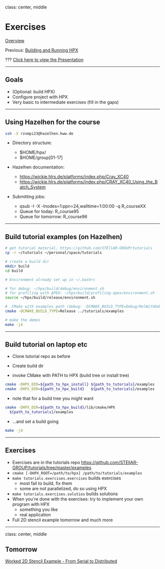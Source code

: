 
class: center, middle

# Exercises

[Overview](..)

Previous: [Building and Running HPX](../session3)

???
[Click here to view the Presentation](https://stellar-group.github.io/tutorials/hlrs2019/session4/)

---
## Goals

* (Optional: build HPX)
* Configure project with HPX
* Very basic to intermediate exercises (fill in the gaps)

---
## Using Hazelhen for the course

```sh
ssh -X rzvmpi23@hazelhen.hww.de
```

* Directory structure:
    * $HOME/hpx/
    * $HOME/group[01-17]

* Hazelhen documentation:
    * https://wickie.hlrs.de/platforms/index.php/Cray_XC40
    * https://wickie.hlrs.de/platforms/index.php/CRAY_XC40_Using_the_Batch_System
* Submitting jobs:
    * qsub -I -X -lnodes=1:ppn=24,walltime=1:00:00 -q R_courseXX
    * Queue for today: R_course95
    * Queue for tomorrow: R_course96

---
## Build tutorial examples (on Hazelhen)
```sh
# get tutorial material, https://github.com/STEllAR-GROUP/tutorials
cp -r ~/tutorials ~/personal/space/tutorials

# create a build dir
mkdir build
cd build

# Environment already set up in ~/.bashrc

# for debug: ~/hpx/build/debug/environment.sh
# for profiling with APEX: ~/hpx/build/profiling-apex/environment.sh
source ~/hpx/build/release/environment.sh

#  CMake with examples path (debug: -DCMAKE_BUILD_TYPE=Debug/RelWithDebInfo)
cmake -DCMAKE_BUILD_TYPE=Release ../tutorials/examples

# make the demos
make -j4
```

---
## Build tutorial on laptop etc

* Clone tutorial repo as before

* Create build dir

* invoke CMake with PATH to HPX (build tree or install tree)

```sh
cmake -DHPX_DIR=${path_to_hpx_install} ${path_to_tutorials}/examples
cmake -DHPX_DIR=${path_to_hpx_build}   ${path_to_tutorials}/examples
```
* note that for a build tree you might want

```sh
cmake -DHPX_DIR=${path_to_hpx_build}/lib/cmake/HPX
  ${path_to_tutorials}/examples
```

* ...and set a build going

```sh
make -j4
```

---
## Exercises

* Exercises are in the tutorials repo https://github.com/STEllAR-GROUP/tutorials/tree/master/examples
* `cmake [-DHPX_ROOT=/path/to/hpx] /path/to/tutorials/examples`
* `make tutorials.exercises.exercises` builds exercises
    * most fail to build, fix them
    * some are not parallelized, do so using HPX
* `make tutorials.exercises.solutios` builds solutions
* When you're done with the exercises: try to implement your own program with HPX
    * something you like
    * real application
* Full 2D stencil example tomorrow and much more

---
class: center, middle
## Tomorrow

[Worked 2D Stencil Example - From Serial to Distributed](../session5)
